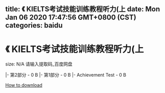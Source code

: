 
title: 《 KIELTS考试技能训练教程听力(上
date: Mon Jan 06 2020 17:47:56 GMT+0800 (CST)    
categories: baidu
---

# 《 KIELTS考试技能训练教程听力(上
size: N/A
 请输入提取码_百度网盘
 
|- 第2部分 - 0 B
|- 第1部分 - 0 B
|- Achievement Test - 0 B

[How to download](https://bpcam.bemobtrk.com/go/2ceec3aa-1ca2-46d6-b9ff-aaa5c184517c?jno=1069)